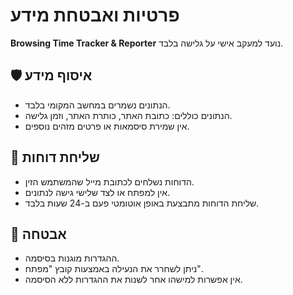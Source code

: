 # פרטיות ואבטחת מידע

**Browsing Time Tracker & Reporter** נועד למעקב אישי על גלישה בלבד.

## 🛡 איסוף מידע

- הנתונים נשמרים במחשב המקומי בלבד.
- הנתונים כוללים: כתובת האתר, כותרת האתר, וזמן גלישה.
- אין שמירת סיסמאות או פרטים מזהים נוספים.

## 📧 שליחת דוחות

- הדוחות נשלחים לכתובת מייל שהמשתמש הזין.
- אין למפתח או לצד שלישי גישה לנתונים.
- שליחת הדוחות מתבצעת באופן אוטומטי פעם ב-24 שעות בלבד.

## 🔐 אבטחה

- ההגדרות מוגנות בסיסמה.
- ניתן לשחרר את הנעילה באמצעות קובץ "מפתח".
- אין אפשרות למישהו אחר לשנות את ההגדרות ללא הסיסמה.
